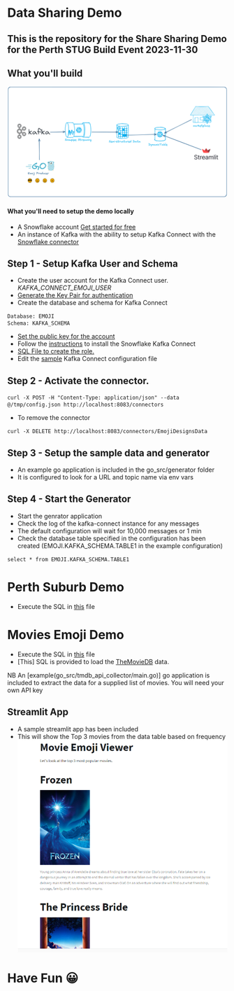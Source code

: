 # Data Sharing Demo

## This is the repository for the Share Sharing Demo for the Perth STUG Build Event 2023-11-30

## What you'll build

![Alt text](images/Demo-Setup.png)

#### What you'll need to setup the demo locally

- A Snowflake account [Get started for free](https://www.snowflake.com/en/)
- An instance of Kafka with the ability to setup Kafka Connect with the [Snowflake connector](https://docs.snowflake.com/en/user-guide/kafka-connector)

## Step 1 - Setup Kafka User and Schema

- Create the user account for the Kafka Connect user. _KAFKA_CONNECT_EMOJI_USER_
- [Generate the Key Pair for authentication](https://docs.snowflake.com/en/user-guide/kafka-connector-install#using-key-pair-authentication-key-rotation)
- Create the database and schema for Kafka Connect

```
Database: EMOJI
Schema: KAFKA_SCHEMA
```

- [Set the public key for the account](sql/kafka_connect/setup_public_key.sql)
- Follow the [instructions](https://docs.snowflake.com/en/user-guide/kafka-connector-install) to install the Snowflake Kafka Connect
- [SQL File to create the role.](sql/kafka_connect/setup_user.sql)
- Edit the [sample](sql/kafka_connect/config.json) Kafka Connect configuration file

## Step 2 - Activate the connector.

```
curl -X POST -H "Content-Type: application/json" --data @/tmp/config.json http://localhost:8083/connectors
```

- To remove the connector

```
curl -X DELETE http://localhost:8083/connectors/EmojiDesignsData
```

## Step 3 - Setup the sample data and generator

- An example go application is included in the go_src/generator folder
- It is configured to look for a URL and topic name via env vars

## Step 4 - Start the Generator

- Start the genrator application
- Check the log of the kafka-connect instance for any messages
- The default configuration will wait for 10,000 messages or 1 min
- Check the database table specified in the configuration has been created (EMOJI.KAFKA_SCHEMA.TABLE1 in the example configuration)

```
select * from EMOJI.KAFKA_SCHEMA.TABLE1
```

# Perth Suburb Demo

- Execute the SQL in [this](sql/suburbs/create_tables.sql) file

# Movies Emoji Demo

- Execute the SQL in [this](sql/movies/create_tables.sql) file
- [This] SQL is provided to load the [TheMovieDB](https://themoviedb.org) data.

NB An [example(go_src/tmdb_api_collector/main.go)] go application is included to extract the data for a supplied list of movies. You will need your own API key

## Streamlit App

- A sample streamlit app has been included
- This will show the Top 3 movies from the data table based on frequency
  ![Alt text](<images/Sample Streamlit App.png>)

# Have Fun 😀
